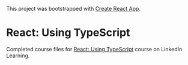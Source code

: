 This project was bootstrapped with [Create React App](https://github.com/facebook/create-react-app).

# React: Using TypeScript

Completed course files for [React: Using TypeScript](https://www.linkedin.com/learning/react-using-typescript/implement-hocs-in-typescript) course on LinkedIn Learning.
